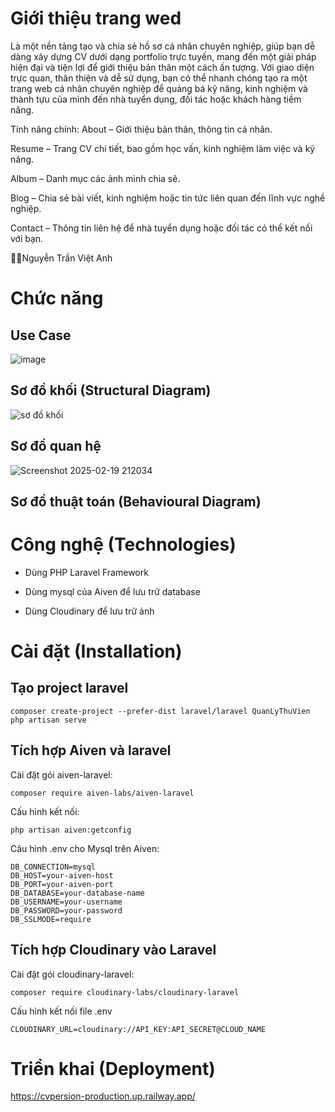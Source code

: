 # Giới thiệu trang wed
Là một nền tảng tạo và chia sẻ hồ sơ cá nhân chuyên nghiệp, giúp bạn dễ dàng xây dựng CV dưới dạng portfolio trực tuyến, mang đến một giải pháp hiện đại và tiện lợi để giới thiệu bản thân một cách ấn tượng. Với giao diện trực quan, thân thiện và dễ sử dụng, bạn có thể nhanh chóng tạo ra một trang web cá nhân chuyên nghiệp để quảng bá kỹ năng, kinh nghiệm và thành tựu của mình đến nhà tuyển dụng, đối tác hoặc khách hàng tiềm năng.

Tính năng chính: 
  About – Giới thiệu bản thân, thông tin cá nhân.

  Resume – Trang CV chi tiết, bao gồm học vấn, kinh nghiệm làm việc và kỹ năng.

  Album – Danh mục các ảnh mình chia sẽ.
  
  Blog – Chia sẻ bài viết, kinh nghiệm hoặc tin tức liên quan đến lĩnh vực nghề nghiệp.
  
  Contact – Thông tin liên hệ để nhà tuyển dụng hoặc đối tác có thể kết nối với bạn.

👨‍💻Nguyễn Trần Việt Anh

# Chức năng
## Use Case
![image](https://github.com/user-attachments/assets/ad9b0dd6-fd16-4357-bb95-4427e5e4328a)


## Sơ đồ khối (Structural Diagram)
![sơ đồ khối](https://github.com/user-attachments/assets/1f0a6782-c1d9-4754-9f72-c65b56175fc1)

## Sơ đồ quan hệ
![Screenshot 2025-02-19 212034](https://github.com/user-attachments/assets/1082f52c-8d2b-4609-a8aa-bc11cfa503de)


## Sơ đồ thuật toán (Behavioural Diagram)

# Công nghệ (Technologies)

- Dùng PHP Laravel Framework

- Dùng mysql của Aiven để lưu trữ database

- Dùng Cloudinary để lưu trữ ảnh
# Cài đặt (Installation)

## Tạo project laravel

```
composer create-project --prefer-dist laravel/laravel QuanLyThuVien
php artisan serve
```

## Tích hợp Aiven và laravel
Cài đặt gói aiven-laravel:

```
composer require aiven-labs/aiven-laravel
```
Cấu hình kết nối:
```
php artisan aiven:getconfig
```
Câu hình .env cho Mysql trên Aiven:
```
DB_CONNECTION=mysql
DB_HOST=your-aiven-host
DB_PORT=your-aiven-port
DB_DATABASE=your-database-name
DB_USERNAME=your-username
DB_PASSWORD=your-password
DB_SSLMODE=require
```

## Tích hợp Cloudinary vào Laravel

Cài đặt gói cloudinary-laravel:
```
composer require cloudinary-labs/cloudinary-laravel

```
Cấu hình kết nối file .env
```
CLOUDINARY_URL=cloudinary://API_KEY:API_SECRET@CLOUD_NAME
```
# Triển khai (Deployment)

https://cvpersion-production.up.railway.app/
